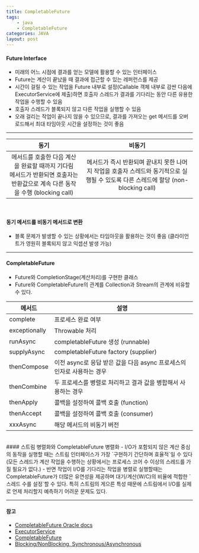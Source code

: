 ```yaml
---
title: CompletableFuture
tags: 
    - java
    - CompletableFuture
categories: JAVA
layout: post
---
```


#### Future Interface
- 미래의 어느 시점에 결과를 얻는 모델에 활용할 수 있는 인터페이스
- Future는 계산이 끝났을 때 결과에 접근할 수 있는 레퍼런스를 제공
- 시간이 걸릴 수 있는 작업을 Future 내부로 설정(Callable 객체 내부로 감싼 다음에 ExecutorService에 제출)하면 
호출자 스레드가 결과를 기다리는 동안 다른 유용한 작업을 수행할 수 있음
- 호출자 스레드가 블록되지 않고 다른 작업을 실행할 수 있음
- 오래 걸리는 작업이 끝나지 않을 수 있으므로, 결과를 가져오는 get 메서드를 오버로드해서 최대 타임아웃 시간을 설정하는 것이 좋음

---

| 동기 | 비동기 |
:---: | :---:
메서드를 호출한 다음 계산을 완료할 때까지 기다림<br/>메서드가 반환되면 호출자는 반환값으로 계속 다른 동작을 수행 (blocking call) | 메서드가 즉시 반환되며 끝내지 못한 나머지 작업을 호출자 스레드와 동기적으로 실행될 수 있도록 다른 스레드에 할당 (non-blocking call) 

<br/>

#### 동기 메서드를 비동기 메서드로 변환
- 블록 문제가 발생할 수 있는 상황에서는 타임아웃을 활용하는 것이 좋음 (클라이언트가 영원히 블록되지 않고 익셉션 발생 가능)

---

#### CompletableFuture
- Future와 CompletionStage(계산처리)를 구현한 클래스
- Future와 CompletableFuture의 관계를 Collection과 Stream의 관계에 비유할 수 있다.

메서드 | 설명
--- | ---
complete | 프로세스 완료 여부
exceptionally | Throwable 처리
runAsync | completableFuture 생성 (runnable)
supplyAsync | completableFuture factory (supplier)
thenCompose | 이전 async로 응답 받은 값을 다음 async 프로세스의 인자로 사용하는 경우
thenCombine | 두 프로세스를 병렬로 처리하고 결과 값을 병합해서 사용하는 경우
thenApply | 콜백을 설정하여 콜백 호출 (function)
thenAccept | 콜백을 설정하여 콜백 호출 (consumer)
xxxAsync | 해당 메서드의 비동기 버전

<br/>
#### 스트림 병렬화와 CompletableFuture 병렬화
- I/O가 포함되지 않은 계산 중심의 동작을 실행할 때는 스트림 인터페이스가 가장 `구현하기 간단하며 효율적`일 수 있다(모든 스레드가 계산 작업을 수행하는 상황에서는 프로세스 코어 수 이상의 스레드를 가질 필요가 없다.)
- 반면 작업이 I/O를 기다리는 작업을 병렬로 실행할때는 CompletableFuture가 더많은 유연성을 제공하며 대기/계산(W/C)의 비율에 적합한 `스레드 수를 설정`할 수 있다. 특히 스트림의 게으른 특성 때문에 스트림에서 I/O를 실제로 언제 처리할지 예측하기 어려운 문제도 있다.


---
#### 참고
* [CompletableFuture Oracle docs](https://docs.oracle.com/javase/8/docs/api/java/util/concurrent/CompletableFuture.html)
* [ExecutorService](https://gompangs.tistory.com/entry/JAVA-ExecutorService-%EA%B4%80%EB%A0%A8-%EA%B3%B5%EB%B6%80)
* [CompletableFuture](https://trending.tistory.com/10)
* [Blocking/NonBlocking, Synchronous/Asynchronous](https://homoefficio.github.io/2017/02/19/Blocking-NonBlocking-Synchronous-Asynchronous/)